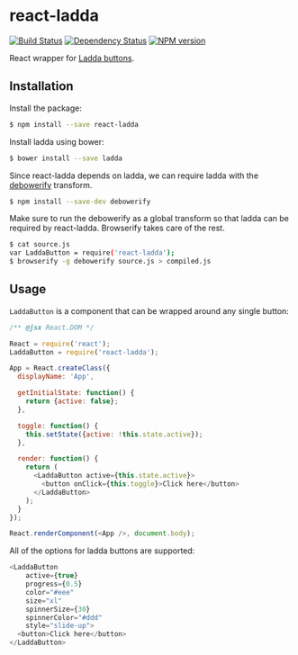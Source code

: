 react-ladda
===========

[![Build Status](https://travis-ci.org/jsdir/react-ladda.png)](https://travis-ci.org/jsdir/react-ladda) [![Dependency Status](https://david-dm.org/jsdir/react-ladda.svg)](https://david-dm.org/jsdir/react-ladda) [![NPM version](https://badge.fury.io/js/react-ladda.png)](http://badge.fury.io/js/react-ladda)

React wrapper for [Ladda buttons](https://github.com/hakimel/Ladda).

Installation
------------

Install the package:

```sh
$ npm install --save react-ladda
```

Install ladda using bower:

```sh
$ bower install --save ladda
```

Since react-ladda depends on ladda, we can require ladda with the [debowerify](https://github.com/eugeneware/debowerify) transform.

```sh
$ npm install --save-dev debowerify
```

Make sure to run the debowerify as a global transform so that ladda can be required by react-ladda. Browserify takes care of the rest.

```sh
$ cat source.js
var LaddaButton = require('react-ladda');
$ browserify -g debowerify source.js > compiled.js
```

Usage
-----

`LaddaButton` is a component that can be wrapped around any single button:

```js
/** @jsx React.DOM */

React = require('react');
LaddaButton = require('react-ladda');

App = React.createClass({
  displayName: 'App',

  getInitialState: function() {
    return {active: false};
  },

  toggle: function() {
    this.setState({active: !this.state.active});
  },

  render: function() {
    return (
      <LaddaButton active={this.state.active}>
        <button onClick={this.toggle}>Click here</button>
      </LaddaButton>
    );
  }
});

React.renderComponent(<App />, document.body);
```

All of the options for ladda buttons are supported:

```js
<LaddaButton
    active={true}
    progress={0.5}
    color="#eee"
    size="xl"
    spinnerSize={30}
    spinnerColor="#ddd"
    style="slide-up">
  <button>Click here</button>
</LaddaButton>
```
